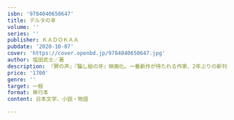 ```yaml
---
isbn: '9784040650647'
title: デルタの羊
volume: ''
series: ''
publisher: ＫＡＤＯＫＡＡ
pubdate: '2020-10-07'
cover: 'https://cover.openbd.jp/9784040650647.jpg'
author: 塩田武士／著
description: 『罪の声』『騙し絵の牙』映画化。一番新作が待たれる作家、2年ぶりの新刊
price: '1700'
genre: ''
target: 一般
format: 単行本
content: 日本文学、小説・物語

---
```

